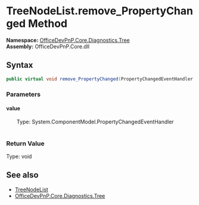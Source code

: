 # TreeNodeList.remove_PropertyChanged Method  
  

**Namespace:** [OfficeDevPnP.Core.Diagnostics.Tree](OfficeDevPnP.Core.Diagnostics.Tree.md)  
**Assembly:** OfficeDevPnP.Core.dll  
## Syntax
```C#
public virtual void remove_PropertyChanged(PropertyChangedEventHandler value)
```
### Parameters
#### value  
&emsp;&emsp;Type: System.ComponentModel.PropertyChangedEventHandler  
&emsp;&emsp;  

  

### Return Value
Type: void  

## See also
- [TreeNodeList](OfficeDevPnP.Core.Diagnostics.Tree.TreeNodeList.md) 
- [OfficeDevPnP.Core.Diagnostics.Tree](OfficeDevPnP.Core.Diagnostics.Tree.md) 
